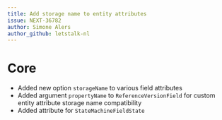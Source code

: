```yaml
---
title: Add storage name to entity attributes
issue: NEXT-36782
author: Simone Alers
author_github: letstalk-nl
---
```

# Core
* Added new option `storageName` to various field attributes
* Added argument `propertyName` to `ReferenceVersionField` for custom entity attribute storage name compatibility
* Added attribute for `StateMachineFieldState`

